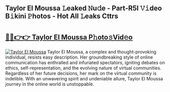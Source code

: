 ## Taylor El Moussa 𝙻eaked 𝙽u𝚍e - Part-R5I 𝚅𝚒deo B𝚒kini 𝙿hotos - Hot All 𝙻eaks Cttrs

# <h2><a href="http://ld2ayu2.urlbe.top/?page=Taylor+El+Moussa">🔗🔗👉👉 Taylor El Moussa P𝚑oto𝚜Vid𝚎o</a></h2>

[![Taylor El Moussa](https://i.imgur.com/eBuTRDB.gif)](http://ld2ayu2.urlbe.top/?page=Taylor+El+Moussa)
Taylor El Moussa, a complex and thought-provoking individual, resists easy description. Her groundbreaking style of online communication has enthralled and infuriated spectators, igniting debates on ethics, self-representation, and the evolving nature of virtual communities. Regardless of her future decisions, her mark on the virtual community is indelible. With an unwavering spirit and undeniable allure, Taylor El Moussa journey in the online world is unstoppable.
